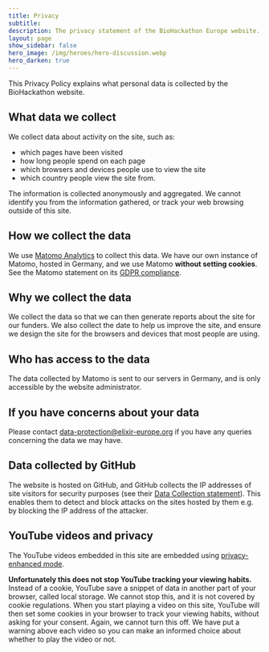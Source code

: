 ```yaml
---
title: Privacy
subtitle: 
description: The privacy statement of the BioHackathon Europe website.
layout: page
show_sidebar: false
hero_image: /img/heroes/hero-discussion.webp
hero_darken: true
---
```


This Privacy Policy explains what personal data is collected by the BioHackathon website.

## What data we collect
We collect data about activity on the site, such as:

  * which pages have been visited
  * how long people spend on each page
  * which browsers and devices people use to view the site
  * which country people view the site from.

The information is collected anonymously and aggregated. We cannot identify you from the information gathered, or track your web browsing outside of this site.

## How we collect the data
We use [Matomo Analytics](https://matomo.org/) to collect this data. We have our own instance of Matomo, hosted in Germany, and we use Matomo **without setting cookies**. See the Matomo statement on its [GDPR compliance](https://matomo.org/gdpr-analytics/).

## Why we collect the data
We collect the data so that we can then generate reports about the site for our funders. We also collect the date to help us improve the site, and ensure we design the site for the browsers and devices that most people are using.

## Who has access to the data
The data collected by Matomo is sent to our servers in Germany, and is only accessible by the website administrator.

## If you have concerns about your data
Please contact <data-protection@elixir-europe.org> if you have any queries concerning the data we may have.

## Data collected by GitHub 
The website is hosted on GitHub, and GitHub collects the IP addresses of site visitors for security purposes (see their [Data Collection statement](https://docs.github.com/en/pages/getting-started-with-github-pages/about-github-pages#data-collection)). This enables them to detect and block attacks on the sites hosted by them e.g. by blocking the IP address of the attacker.

## YouTube videos and privacy
The YouTube videos embedded in this site are embedded using [privacy-enhanced mode](https://support.google.com/youtube/answer/171780?hl=en-GB#zippy=%2Cturn-on-privacy-enhanced-mode). 

**Unfortunately this does not stop YouTube tracking your viewing habits.** Instead of a cookie, YouTube save a snippet of data in another part of your browser, called local storage. We cannot stop this, and it is not covered by cookie regulations. When you start playing a video on this site, YouTube will then set some cookies in your browser to track your viewing habits, without asking for your consent. Again, we cannot turn this off. We have put a warning above each video so you can make an informed choice about whether to play the video or not.